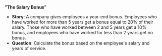 
**"The Salary Bonus"**
   - **Story**: A company gives employees a year-end bonus. Employees who have worked for more than 5 years get a bonus equal to 20% of their salary. Those who have worked between 2 and 5 years get a 10% bonus, and employees who have worked for less than 2 years get no bonus.
   - **Question**: Calculate the bonus based on the employee's salary and years of service.
   